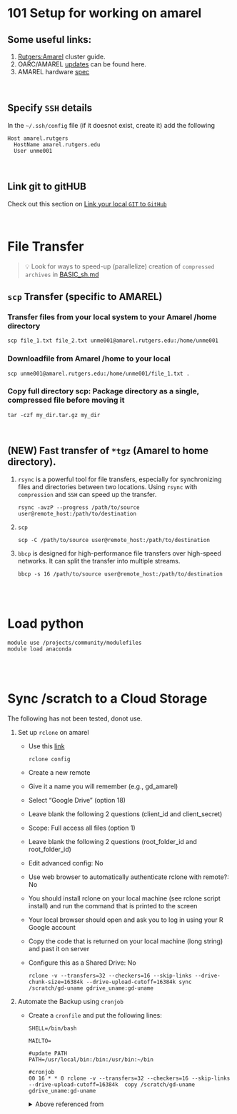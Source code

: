 # 101 Setup for working on amarel    
## Some useful links:    
1. [Rutgers:Amarel](https://sites.google.com/view/cluster-user-guide) cluster guide.      
1. OARC/AMAREL [updates](https://oarc.rutgers.edu/events/list/) can be found here.  
1. AMAREL hardware [spec](https://sites.google.com/view/cluster-user-guide/amarel#h.kyrykrouyxxz)

<br>

## Specify `SSH` details  
In the ```~/.ssh/config``` file (if it doesnot exist, create it) add the following
```
Host amarel.rutgers
  HostName amarel.rutgers.edu
  User unme001
```
<br>

## Link git to gitHUB 
Check out this section on [Link your local `GIT`  to    `GitHub`](/BASIC_cluster/BASIC_git2GitHUB.md#link-your-local-git-to-github)

<br>

# File Transfer  
> :bulb: Look for ways to speed-up (parallelize) creation of `compressed archives` in [BASIC_sh.md](/BASIC_sh/BASIC_sh.md#file-compression)

## `scp` Transfer (specific to AMAREL)
### Transfer files from your local system to your Amarel /home directory
```
scp file_1.txt file_2.txt unme001@amarel.rutgers.edu:/home/unme001
```

### Downloadfile from Amarel /home to your local
```
scp unme001@amarel.rutgers.edu:/home/unme001/file_1.txt .
```

### Copy full directory scp: Package directory as a single, compressed file before moving it
```
tar -czf my_dir.tar.gz my_dir
```

<br>

## (**NEW**) Fast transfer of `*tgz` (Amarel to home directory).    
  1. `rsync` is a powerful tool for file transfers, especially for synchronizing files and directories between two locations. Using `rsync` with `compression` and `SSH` can speed up the transfer.  
  
      ```
      rsync -avzP --progress /path/to/source user@remote_host:/path/to/destination 
      ````  

  1. `scp`  
      ```
      scp -C /path/to/source user@remote_host:/path/to/destination
      ```
  
  1. `bbcp` is designed for high-performance file transfers over high-speed networks. It can split the transfer into multiple streams.     
      ```
      bbcp -s 16 /path/to/source user@remote_host:/path/to/destination  
      ```
      
<br><br>

# Load python 
```
module use /projects/community/modulefiles
module load anaconda
```

<br><br>

# Sync /scratch to a Cloud Storage    
The following has not been tested, donot use.

1. Set up `rclone` on amarel 
    * Use this [link](http://moo.nac.uci.edu/~hjm/HOWTO-rclone-to-Gdrive.html#_rclone_configuration)   
      
      ```
      rclone config
      ````  
      
        
    * Create a new remote
    * Give it a name you will remember (e.g., gd_amarel)
    * Select “Google Drive” (option 18)
    * Leave blank the following 2 questions (client_id and client_secret)
    * Scope: Full access all files (option 1)
    * Leave blank the following 2 questions (root_folder_id and root_folder_id)
    * Edit advanced config: No
    * Use web browser to automatically authenticate rclone with remote?: No
    * You should install rclone on your local machine (see rclone script install) and run the command that is printed to the screen
    * Your local browser should open and ask you to log in using your R Google account
    * Copy the code that is returned on your local machine (long string) and past it on server
    * Configure this as a Shared Drive: No

      ```
      rclone -v --transfers=32 --checkers=16 --skip-links --drive-chunk-size=16384k --drive-upload-cutoff=16384k sync /scratch/gd-uname gdrive_uname:gd-uname
      ```

1. Automate the Backup using `cronjob`   
    * Create a `cronfile` and put the following lines:   
      ```
      SHELL=/bin/bash

      MAILTO=

      #update PATH
      PATH=/usr/local/bin:/bin:/usr/bin:~/bin

      #cronjob
      00 16 * * 0 rclone -v --transfers=32 --checkers=16 --skip-links --drive-upload-cutoff=16384k  copy /scratch/gd-uname gdrive_uname:gd-uname
      ```

      <details>
      <summary>Above referenced from </summary>    

        [Mathieu Morlighem](https://icefuture.org/team/guide-for-new-team-members/)    
      </details>  
